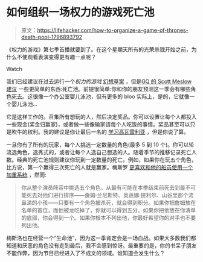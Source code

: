 # 如何组织一场权力的游戏死亡池

> 原文：<https://lifehacker.com/how-to-organize-a-game-of-thrones-death-pool-1796893792>

《权力的游戏》第七季首播就要到了。在这个星期天所有的光荣杀戮开始之前，为什么不使观看表演变得更有趣一点呢？

Watch

我们已经建议在过去运行一个*权力的游戏* [幻想草案](https://lifehacker.com/how-to-host-a-game-of-thrones-fantasy-league-draft-1772576573) ，但是[GQ 的 Scott Meslow 建议](http://www.gq.com/story/game-of-thrones-death-pool) 一些更简单的东西:死亡池。前提很简单:你和你的朋友预测这一季会有哪些角色死去。这很像一个办公室婴儿泳池，但有更多的 bloo 实际上，是的，它就像一个婴儿泳池...

它是这样工作的。召集所有想玩的人，然后决定奖品。你可以设置让每个人都投入一些现金(奖金归赢家)，或者做一些像输家请每个人吃饭的事情。奖品甚至可以只是吹牛的权利。我的建议是你让最后一名的 [学习高瓦雷利亚](https://www.duolingo.com/course/hv/en/Learn-High-Valyrian-Online) ，但是你说了算。

一旦你有了所有的玩家，每个人挑选一定数量的角色(最多 5 到 10 个)。你可以轮流选角色，选秀式的，或者让每个人选自己想选的人。随着季节的推移记录死亡人数。经典的死亡池规则建议你玩到一定数量的死亡。例如，如果你在玩五个角色，比方说，第一个赢得三次死亡的人就是赢家。梅斯罗 [更喜欢和他的船员使用一个加重系统](http://www.gq.com/story/game-of-thrones-death-pool) ，然而:

> 你从整个演员阵容中挑选五个角色，从最有可能在本季结束前死去到最不可能死去对他们进行排序——詹姆·兰尼斯特、奥莲娜·提利尔、山谷里那个流鼻涕的小孩——只要有一个角色被杀死，就会得到积分。如果你把詹姆放在名单的首位，而他被龙吃掉了，你就可以得到五分。如果你把他放在你清单的底部，你会得到一个。如果你根本不列出他，你最好希望你的对手也不要列出他。

梅斯洛也在经营一个“生命池”，因为这一季肯定会是一场血战。如果大多数我们都知道和厌恶的角色没有走到最后，我不会感到惊讶。最重要的是，你的书呆子朋友不能作弊，因为节目已经进入了不成文的领域。谁知道会发生什么？